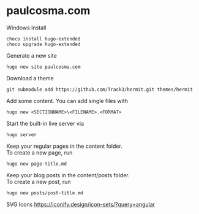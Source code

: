 # paulcosma.com

Windows Install
```
choco install hugo-extended
choco upgrade hugo-extended
```

Generate a new site
```
hugo new site paulcosma.com
```

Download a theme 
```
git submodule add https://github.com/Track3/hermit.git themes/hermit
```

Add some content. You can add single files with 
```
hugo new <SECTIONNAME>\<FILENAME>.<FORMAT>
```

Start the built-in live server via
```
hugo server
```

Keep your regular pages in the content folder.<br> 
To create a new page, run 
```
hugo new page-title.md
```
Keep your blog posts in the content/posts folder.<br> 
To create a new post, run 
```
hugo new posts/post-title.md
```

SVG Icons
https://iconify.design/icon-sets/?query=angular
